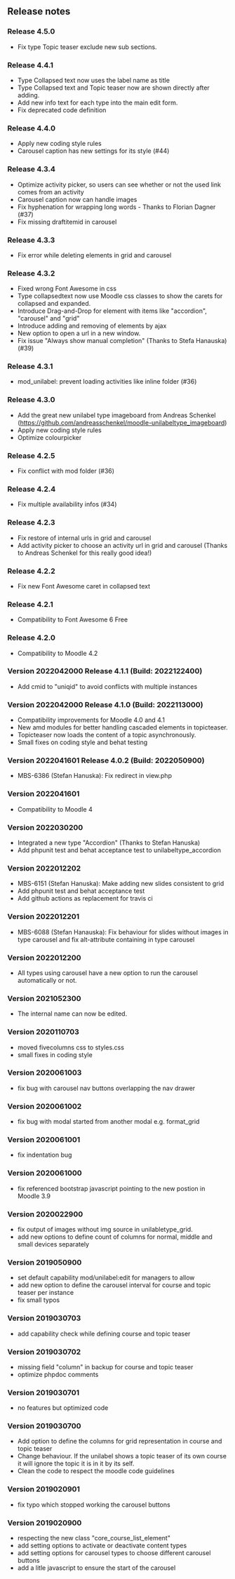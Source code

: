 ## Release notes

### Release 4.5.0
* Fix type Topic teaser exclude new sub sections.

### Release 4.4.1
* Type Collapsed text now uses the label name as title
* Type Collapsed text and Topic teaser now are shown directly after adding.
* Add new info text for each type into the main edit form.
* Fix deprecated code definition

### Release 4.4.0
* Apply new coding style rules
* Carousel caption has new settings for its style (#44)

### Release 4.3.4
* Optimize activity picker, so users can see whether or not the used link comes from an activity
* Carousel caption now can handle images
* Fix hyphenation for wrapping long words - Thanks to Florian Dagner (#37)
* Fix missing draftitemid in carousel

### Release 4.3.3
* Fix error while deleting elements in grid and carousel

### Release 4.3.2
* Fixed wrong Font Awesome in css
* Type collapsedtext now use Moodle css classes to show the carets for collapsed and expanded.
* Introduce Drag-and-Drop for element with items like "accordion", "carousel" and "grid"
* Introduce adding and removing of elements by ajax
* New option to open a url in a new window.
* Fix issue "Always show manual completion" (Thanks to Stefa Hanauska) (#39)

### Release 4.3.1
* mod_unilabel: prevent loading activities like inline folder (#36)

### Release 4.3.0
* Add the great new unilabel type imageboard from Andreas Schenkel (https://github.com/andreasschenkel/moodle-unilabeltype_imageboard)
* Apply new coding style rules
* Optimize colourpicker

### Release 4.2.5
* Fix conflict with mod folder (#36)

### Release 4.2.4
* Fix multiple availability infos (#34)

### Release 4.2.3
* Fix restore of internal urls in grid and carousel
* Add activity picker to choose an activity url in grid and carousel (Thanks to Andreas Schenkel for this really good idea!)

### Release 4.2.2
* Fix new Font Awesome caret in collapsed text

### Release 4.2.1
* Compatibility to Font Awesome 6 Free

### Release 4.2.0
* Compatibility to Moodle 4.2

### Version 2022042000 Release 4.1.1 (Build: 2022122400)
* Add cmid to "uniqid" to avoid conflicts with multiple instances

### Version 2022042000 Release 4.1.0 (Build: 2022113000)
* Compatibility improvements for Moodle 4.0 and 4.1
* New amd modules for better handling cascaded elements in topicteaser.
* Topicteaser now loads the content of a topic asynchronously.
* Small fixes on coding style and behat testing

### Version 2022041601 Release 4.0.2 (Build: 2022050900)
* MBS-6386 (Stefan Hanuska): Fix redirect in view.php

### Version 2022041601
* Compatibility to Moodle 4

### Version 2022030200
* Integrated a new type "Accordion" (Thanks to Stefan Hanuska)
* Add phpunit test and behat acceptance test to unilabeltype_accordion

### Version 2022012202
* MBS-6151 (Stefan Hanuska): Make adding new slides consistent to grid
* Add phpunit test and behat acceptance test
* Add github actions as replacement for travis ci

### Version 2022012201
* MBS-6088 (Stefan Hanauska): Fix behaviour for slides without images in type carousel and fix alt-attribute containing in type carousel

### Version 2022012200
* All types using carousel have a new option to run the carousel automatically or not.

### Version 2021052300
* The internal name can now be edited.

### Version 2020110703
* moved fivecolumns css to styles.css
* small fixes in coding style

### Version 2020061003
* fix bug with carousel nav buttons overlapping the nav drawer

### Version 2020061002
* fix bug with modal started from another modal e.g. format_grid

### Version 2020061001
* fix indentation bug

### Version 2020061000
* fix referenced bootstrap javascript pointing to the new postion in Moodle 3.9

### Version 2020022900
* fix output of images without img source in unilabletype_grid.
* add new options to define count of columns for normal, middle and small devices separately

### Version 2019050900
* set default capability mod/unilabel:edit for managers to allow
* add new option to define the carousel interval for course and topic teaser per instance
* fix small typos

### Version 2019030703
* add capability check while defining course and topic teaser

### Version 2019030702
* missing field "column" in backup for course and topic teaser
* optimize phpdoc comments

### Version 2019030701
* no features but optimized code

### Version 2019030700
* Add option to define the columns for grid representation in course and topic teaser
* Change behaviour. If the unilabel shows a topic teaser of its own course it will ignore the topic
it is in it by its self.
* Clean the code to respect the moodle code guidelines

### Version 2019020901
* fix typo which stopped working the carousel buttons

### Version 2019020900
* respecting the new class "core_course_list_element"
* add setting options to activate or deactivate content types
* add setting options for carousel types to choose different carousel buttons
* add a litle javascript to ensure the start of the carousel
